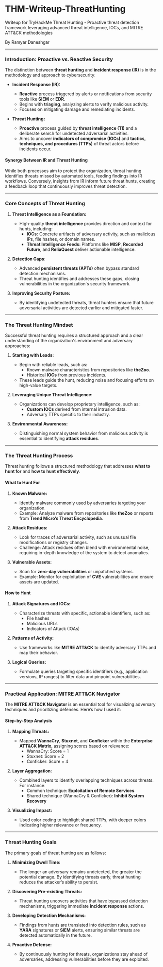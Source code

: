 # THM-Writeup-ThreatHunting
Writeup for TryHackMe Threat Hunting - Proactive threat detection framework leveraging advanced threat intelligence, IOCs, and MITRE ATT&amp;CK methodologies

By Ramyar Daneshgar 

---

### **Introduction: Proactive vs. Reactive Security**

The distinction between **threat hunting** and **incident response (IR)** is in the methodology and approach to cybersecurity:

- **Incident Response (IR):**
  - **Reactive** process triggered by alerts or notifications from security tools like **SIEM** or **EDR**.
  - Begins with **triaging**, analyzing alerts to verify malicious activity.
  - Focuses on mitigating damage and remediating incidents.

- **Threat Hunting:**
  - **Proactive** process guided by **threat intelligence (TI)** and a deliberate search for undetected adversarial activities.
  - Aims to uncover **indicators of compromise (IOCs)** and **tactics, techniques, and procedures (TTPs)** of threat actors before incidents occur.

#### Synergy Between IR and Threat Hunting
While both processes aim to protect the organization, threat hunting identifies threats missed by automated tools, feeding findings into IR workflows. Conversely, insights from IR inform future threat hunts, creating a feedback loop that continuously improves threat detection.

---

### **Core Concepts of Threat Hunting**

1. **Threat Intelligence as a Foundation:**
   - High-quality **threat intelligence** provides direction and context for hunts, including:
     - **IOCs:** Concrete artifacts of adversary activity, such as malicious IPs, file hashes, or domain names.
     - **Threat Intelligence Feeds:** Platforms like **MISP**, **Recorded Future**, and **ReliaQuest** deliver actionable intelligence.

2. **Detection Gaps:**
   - Advanced **persistent threats (APTs)** often bypass standard detection mechanisms.
   - Threat hunting identifies and addresses these gaps, closing vulnerabilities in the organization's security framework.

3. **Improving Security Posture:**
   - By identifying undetected threats, threat hunters ensure that future adversarial activities are detected earlier and mitigated faster.

---

### **The Threat Hunting Mindset**

Successful threat hunting requires a structured approach and a clear understanding of the organization's environment and adversary approaches:

1. **Starting with Leads:**
   - Begin with reliable leads, such as:
     - Known malware characteristics from repositories like **theZoo**.
     - Historical **IOCs** from previous incidents.
   - These leads guide the hunt, reducing noise and focusing efforts on high-value targets.

2. **Leveraging Unique Threat Intelligence:**
   - Organizations can develop proprietary intelligence, such as:
     - **Custom IOCs** derived from internal intrusion data.
     - Adversary TTPs specific to their industry.

3. **Environmental Awareness:**
   - Distinguishing normal system behavior from malicious activity is essential to identifying **attack residues**.

---

### **The Threat Hunting Process**

Threat hunting follows a structured methodology that addresses **what to hunt for** and **how to hunt effectively**.

#### **What to Hunt For**
1. **Known Malware:**
   - Identify malware commonly used by adversaries targeting your organization.
   - Example: Analyze malware from repositories like **theZoo** or reports from **Trend Micro’s Threat Encyclopedia**.

2. **Attack Residues:**
   - Look for traces of adversarial activity, such as unusual file modifications or registry changes.
   - Challenge: Attack residues often blend with environmental noise, requiring in-depth knowledge of the system to detect anomalies.

3. **Vulnerable Assets:**
   - Scan for **zero-day vulnerabilities** or unpatched systems.
   - Example: Monitor for exploitation of **CVE** vulnerabilities and ensure assets are updated.

#### **How to Hunt**
1. **Attack Signatures and IOCs:**
   - Characterize threats with specific, actionable identifiers, such as:
     - File hashes
     - Malicious URLs
     - Indicators of Attack (IOAs)

2. **Patterns of Activity:**
   - Use frameworks like **MITRE ATT&CK** to identify adversary TTPs and map their behavior.

3. **Logical Queries:**
   - Formulate queries targeting specific identifiers (e.g., application versions, IP ranges) to filter data and pinpoint vulnerabilities.

---

### **Practical Application: MITRE ATT&CK Navigator**

The **MITRE ATT&CK Navigator** is an essential tool for visualizing adversary techniques and prioritizing defenses. Here’s how I used it:

#### **Step-by-Step Analysis**
1. **Mapping Threats:**
   - Mapped **WannaCry**, **Stuxnet**, and **Conficker** within the **Enterprise ATT&CK Matrix**, assigning scores based on relevance:
     - WannaCry: Score = 1
     - Stuxnet: Score = 2
     - Conficker: Score = 4

2. **Layer Aggregation:**
   - Combined layers to identify overlapping techniques across threats. For instance:
     - Common technique: **Exploitation of Remote Services**
     - Shared technique (WannaCry & Conficker): **Inhibit System Recovery**

3. **Visualizing Impact:**
   - Used color coding to highlight shared TTPs, with deeper colors indicating higher relevance or frequency.



---

### **Threat Hunting Goals**

The primary goals of threat hunting are as follows:

1. **Minimizing Dwell Time:**
   - The longer an adversary remains undetected, the greater the potential damage. By identifying threats early, threat hunting reduces the attacker’s ability to persist.

2. **Discovering Pre-existing Threats:**
   - Threat hunting uncovers activities that have bypassed detection mechanisms, triggering immediate **incident response** actions.

3. **Developing Detection Mechanisms:**
   - Findings from hunts are translated into detection rules, such as **YARA** signatures or **SIEM** alerts, ensuring similar threats are detected automatically in the future.

4. **Proactive Defense:**
   - By continuously hunting for threats, organizations stay ahead of adversaries, addressing vulnerabilities before they are exploited.
